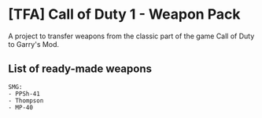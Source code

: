 # [TFA] Call of Duty 1 - Weapon Pack

A project to transfer weapons from the classic part of the game Call of Duty to Garry's Mod.

## List of ready-made weapons

  ```
SMG:
  - PPSh-41
  - Thompson
  - MP-40
  ```
